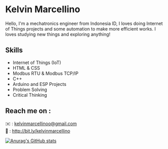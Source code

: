 # Kelvin Marcellino
Hello, I'm a mechatronics engineer from Indonesia ID, I loves doing Internet of Things projects and some automation to make more efficient works.
I loves studying new things and exploring anything!

## Skills
<ul>
  <li>Internet of Things (IoT)</li>
  <li>HTML & CSS</li>
  <li>Modbus RTU & Modbus TCP/IP</li>
  <li>C++</li>
  <li>Arduino and ESP Projects</li>
  <li>Problem Solving</li>
  <li>Critical Thinking</li>
</ul>

## Reach me on :
✉️ : kelvinmarcellinoo@gmail.com <br>
🔗 : http://bit.ly/kelvinmarcellino
<p></p>

  [![Anurag's GitHub stats](https://github-readme-stats.vercel.app/api?username=vinmarcell)](https://github.com/anuraghazra/github-readme-stats)

<!---
vinmarcell/vinmarcell is a ✨ special ✨ repository because its `README.md` (this file) appears on your GitHub profile.
You can click the Preview link to take a look at your changes.
--->

